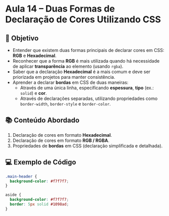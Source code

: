 # Aula 14 – Duas Formas de Declaração de Cores Utilizando CSS

## 🎯 Objetivo

- Entender que existem duas formas principais de declarar cores em CSS: **RGB** e **Hexadecimal**.
- Reconhecer que a forma **RGB** é mais utilizada quando há necessidade de aplicar **transparência** ao elemento (usando `rgba`).
- Saber que a declaração **Hexadecimal** é a mais comum e deve ser priorizada em projetos para manter consistência.
- Aprender a declarar **bordas** em CSS de duas maneiras:
  - Através de uma única linha, especificando **espessura**, **tipo** (ex.: `solid`) e **cor**.
  - Através de declarações separadas, utilizando propriedades como `border-width`, `border-style` e `border-color`.

## 📚 Conteúdo Abordado

1. Declaração de cores em formato **Hexadecimal**.
2. Declaração de cores em formato **RGB / RGBA**.
3. Propriedades de **bordas** em CSS (declaração simplificada e detalhada).

## 💻 Exemplo de Código

```css
.main-header {
  background-color: #f7f7f7;
}

aside {
  background-color: #f7f7f7;
  border: 5px solid #1098ad;
}
```
